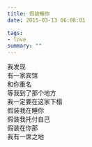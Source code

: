 ```yaml
---
title: 假装睡你
date: 2015-03-13 06:08:01

tags: 
- love
summary: ""
---
```

我发现\
有一家宾馆\
和你重名\
等我到了那个地方\
我一定要在这家下榻\
假装我在睡你\
假装我托付自己\
假装在你那\
我有一席之地
